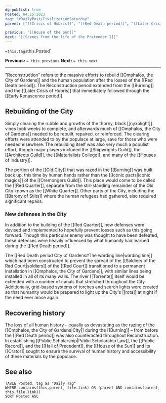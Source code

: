 ```yaml
---
dg-publish: true
Posted: 04.15.2023
tag: "#DailyPost/CivilizationSaturday"
parent: ["[[Crisis of Hubris]]", "[[Red Death period]]", "[[Later Crisis of Hubris]]", "[[Renascence]]", "[[Early Renascence period]]", "[[Burning]]", "[[House of the Sun]]"]

previous: "[[House of the Sun]]"
next: "[[Scenes from the life of the Pretender I]]"
---
```

`=this.tags`this.Posted`

**Previous:** `= this.previous`
**Next:** `= this.next`

---

"Reconstruction" refers to the massive efforts to rebuild [[Omphalos, the City of Gardens]] and the human population after the losses of the [[Red Death period]]. The Reconstruction period extended from the [[Burning]] and the [[Later Crisis of Hubris]] that immediately followed through the [[Early Renascence period]].

## Rebuilding of the City

Simply clearing the rubble and growths of the thorny, black [[nyxblight]] vines took weeks to complete, and afterwards much of [[Omphalos, the City of Gardens]] needed to be rebuilt, repaired, or reinforced. The clearing efforts were attended to by the populace at large, save for those who were needed elsewhere. The rebuilding itself was also very much a populist effort, though major players included the [[Shipwrights Guild]], the [[Architects Guild]], the [[Materialists College]], and many of the [[Houses of Industry]].

The portion of the [[Old City]] that was razed in the [[Burning]] was built back up, this time by human hands rather than the [[Iconic pacts|iconic magics]] of the [[Oremongers Guild]]. This place would come to be called the [[Red Quarter]], separate from the still-standing remainder of the Old City known as the [[White Quarter]]. Other parts of the City, including the [[Barony of Stilts]] where the human refugees had gathered, also required significant repairs.

### New defenses in the City

In addition to the building of the [[Red Quarter]], new defenses were devised and implemented to hopefully prevent losses such as this going forward. Though this particular enemy was thought to have been defeated, these defenses were heavily influenced by what humanity had learned during the [[Red Death period]].

The [[Red Death period City of Gardens#The warding line|warding line]] which had been constructed to prevent the spread of the [[Soldiers of the Red Court|soldiers]] of the [[Red Court]] transitioned to a permanent installation in [[Omphalos, the City of Gardens]], with similar lines being installed in all of its many walls. The river [[Torrente]] itself would be extended with a number of canals that stretched throughout the City. Additionally, grid-based systems of torches and search lights were created so that humanity would be prepared to light up the City's [[rota]] at night if the need ever arose again.

## Recovering history

The loss of all human history – equally as devastating as the razing of the [[Omphalos, the City of Gardens|City]] during the [[Burning]] – from before the [[Red Death period]] was also counteracted throughout Reconstruction. In establishing [[Public Scholarship|Public Scholarship Law]], the [[Public Record]], and the [[Hall of Precedent]], the [[House of the Sun]] and its [[Orator]] sought to ensure the survival of human history and accessibility of these materials by the populace.

## See also

```dataview
TABLE Posted, tag as "Daily Tag"
WHERE contains(this.parent, file.link) OR (parent AND contains(parent, this.file.link))
SORT Posted ASC
```